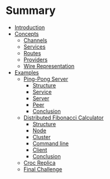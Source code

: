 # Summary

- [Introduction](./introduction.md)
- [Concepts](./concepts.md)
    - [Channels](./concepts/channels.md)
    - [Services](./concepts/services.md)
    - [Routes](./concepts/routes.md)
    - [Providers](./concepts/providers.md)
    - [Wire Representation](./concepts/wire-representation.md)
- [Examples](./examples.md)
    - [Ping-Pong Server](./examples/ping-pong/introduction.md)
        - [Structure](./examples/ping-pong/structure.md)
        - [Service](./examples/ping-pong/service.md)
        - [Server](./examples/ping-pong/server.md)
        - [Peer](./examples/ping-pong/peer.md)
        - [Conclusion](./examples/ping-pong/conclusion.md)
    - [Distributed Fibonacci Calculator](./examples/dist-fib/introduction.md)
        - [Structure](./examples/dist-fib/structure.md)
        - [Node](./examples/dist-fib/node.md)
        - [Cluster](./examples/dist-fib/cluster.md)
        - [Command line](./examples/dist-fib/cli.md)
        - [Client]()
        - [Conclusion]()
    - [Croc Replica]()
    - [Final Challenge](./examples/final_challenge.md)

